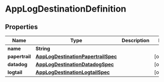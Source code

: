 

# AppLogDestinationDefinition


## Properties

| Name | Type | Description | Notes |
|------------ | ------------- | ------------- | -------------|
|**name** | **String** |  |  |
|**papertrail** | [**AppLogDestinationPapertrailSpec**](AppLogDestinationPapertrailSpec.md) |  |  [optional] |
|**datadog** | [**AppLogDestinationDatadogSpec**](AppLogDestinationDatadogSpec.md) |  |  [optional] |
|**logtail** | [**AppLogDestinationLogtailSpec**](AppLogDestinationLogtailSpec.md) |  |  [optional] |



